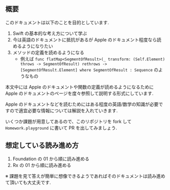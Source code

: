 ## 概要

このドキュメントは以下のことを目的としています.

1. Swift の基本的な考え方について学ぶ
2. 今は英語のドキュメントに抵抗があるが Apple のドキュメント程度なら読めるようになりたい
3. メソッドの定義を読めるようになる
    - 例えば `func flatMap<SegmentOfResult>(_ transform: (Self.Element) throws -> SegmentOfResult) rethrows -> [SegmentOfResult.Element] where SegmentOfResult : Sequence` のようなもの

本文中には Apple のドキュメントや関数の定義が読めるようになるために Apple のドキュメントのページを度々参照して説明する形式にしています.

Apple のドキュメントなどを読むためにはある程度の英語/数学の知識が必要ですので適宜必要な情報については解説を入れていきます.

いくつか課題が用意してあるので、このリポジトリを fork して `Homework.playground` に書いて PR を出してみましょう.


## 想定している読み進め方

1. Foundation の 01 から順に読み進める
2. Rx の 01 から順に読み進める

※ 課題を見て答えが簡単に想像できるようであればそのドキュメントは読み進めて頂いても大丈夫です.